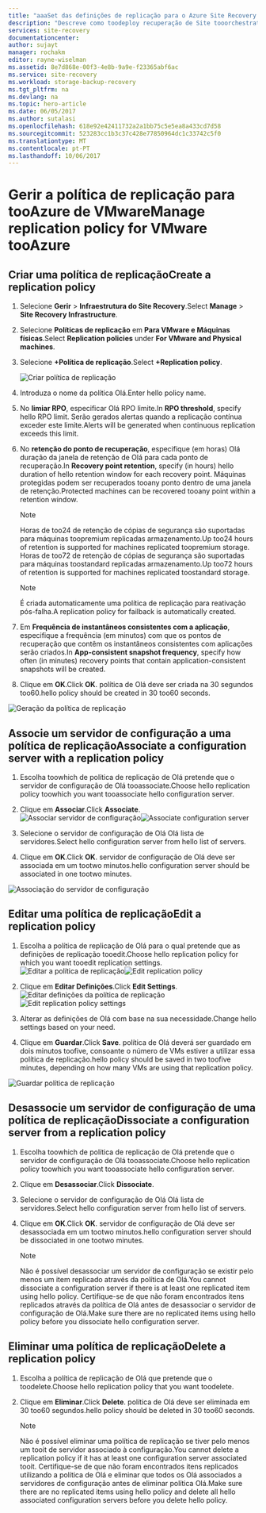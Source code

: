 ```yaml
---
title: "aaaSet das definições de replicação para o Azure Site Recovery | Microsoft Docs"
description: "Descreve como toodeploy recuperação de Site tooorchestrate replicação, ativação pós-falha e recuperação de VMs de Hyper-V no VMM como nuvens tooAzure."
services: site-recovery
documentationcenter: 
author: sujayt
manager: rochakm
editor: rayne-wiselman
ms.assetid: 8e7d868e-00f3-4e8b-9a9e-f23365abf6ac
ms.service: site-recovery
ms.workload: storage-backup-recovery
ms.tgt_pltfrm: na
ms.devlang: na
ms.topic: hero-article
ms.date: 06/05/2017
ms.author: sutalasi
ms.openlocfilehash: 618e92e42411732a2a1bb75c5e5ea8a433cd7d58
ms.sourcegitcommit: 523283cc1b3c37c428e77850964dc1c33742c5f0
ms.translationtype: MT
ms.contentlocale: pt-PT
ms.lasthandoff: 10/06/2017
---
```

# <a name="manage-replication-policy-for-vmware-tooazure"></a><span data-ttu-id="3d545-103">Gerir a política de replicação para tooAzure de VMware</span><span class="sxs-lookup"><span data-stu-id="3d545-103">Manage replication policy for VMware tooAzure</span></span>


## <a name="create-a-replication-policy"></a><span data-ttu-id="3d545-104">Criar uma política de replicação</span><span class="sxs-lookup"><span data-stu-id="3d545-104">Create a replication policy</span></span>

1. <span data-ttu-id="3d545-105">Selecione **Gerir** > **Infraestrutura do Site Recovery**.</span><span class="sxs-lookup"><span data-stu-id="3d545-105">Select **Manage** > **Site Recovery Infrastructure**.</span></span>
2. <span data-ttu-id="3d545-106">Selecione **Políticas de replicação** em **Para VMware e Máquinas físicas**.</span><span class="sxs-lookup"><span data-stu-id="3d545-106">Select **Replication policies** under **For VMware and Physical machines**.</span></span>
3. <span data-ttu-id="3d545-107">Selecione **+Política de replicação**.</span><span class="sxs-lookup"><span data-stu-id="3d545-107">Select **+Replication policy**.</span></span>

    ![Criar política de replicação](./media/site-recovery-setup-replication-settings-vmware/createpolicy.png)

4. <span data-ttu-id="3d545-109">Introduza o nome da política Olá.</span><span class="sxs-lookup"><span data-stu-id="3d545-109">Enter hello policy name.</span></span>

5. <span data-ttu-id="3d545-110">No **limiar RPO**, especificar Olá RPO limite.</span><span class="sxs-lookup"><span data-stu-id="3d545-110">In **RPO threshold**, specify hello RPO limit.</span></span> <span data-ttu-id="3d545-111">Serão gerados alertas quando a replicação contínua exceder este limite.</span><span class="sxs-lookup"><span data-stu-id="3d545-111">Alerts will be generated when continuous replication exceeds this limit.</span></span>
6. <span data-ttu-id="3d545-112">No **retenção do ponto de recuperação**, especifique (em horas) Olá duração da janela de retenção de Olá para cada ponto de recuperação.</span><span class="sxs-lookup"><span data-stu-id="3d545-112">In **Recovery point retention**, specify (in hours) hello duration of hello retention window for each recovery point.</span></span> <span data-ttu-id="3d545-113">Máquinas protegidas podem ser recuperados tooany ponto dentro de uma janela de retenção.</span><span class="sxs-lookup"><span data-stu-id="3d545-113">Protected machines can be recovered tooany point within a retention window.</span></span>

    > [!NOTE]
    > <span data-ttu-id="3d545-114">Horas de too24 de retenção de cópias de segurança são suportadas para máquinas toopremium replicadas armazenamento.</span><span class="sxs-lookup"><span data-stu-id="3d545-114">Up too24 hours of retention is supported for machines replicated toopremium storage.</span></span> <span data-ttu-id="3d545-115">Horas de too72 de retenção de cópias de segurança são suportadas para máquinas toostandard replicadas armazenamento.</span><span class="sxs-lookup"><span data-stu-id="3d545-115">Up too72 hours of retention is supported for machines replicated toostandard storage.</span></span>

    > [!NOTE]
    > <span data-ttu-id="3d545-116">É criada automaticamente uma política de replicação para reativação pós-falha.</span><span class="sxs-lookup"><span data-stu-id="3d545-116">A replication policy for failback is automatically created.</span></span>

7. <span data-ttu-id="3d545-117">Em **Frequência de instantâneos consistentes com a aplicação**, especifique a frequência (em minutos) com que os pontos de recuperação que contêm os instantâneos consistentes com aplicações serão criados.</span><span class="sxs-lookup"><span data-stu-id="3d545-117">In **App-consistent snapshot frequency**, specify how often (in minutes) recovery points that contain application-consistent snapshots will be created.</span></span>

8. <span data-ttu-id="3d545-118">Clique em **OK**.</span><span class="sxs-lookup"><span data-stu-id="3d545-118">Click **OK**.</span></span> <span data-ttu-id="3d545-119">política de Olá deve ser criada na 30 segundos too60.</span><span class="sxs-lookup"><span data-stu-id="3d545-119">hello policy should be created in 30 too60 seconds.</span></span>

![Geração da política de replicação](./media/site-recovery-setup-replication-settings-vmware/Creating-Policy.png)

## <a name="associate-a-configuration-server-with-a-replication-policy"></a><span data-ttu-id="3d545-121">Associe um servidor de configuração a uma política de replicação</span><span class="sxs-lookup"><span data-stu-id="3d545-121">Associate a configuration server with a replication policy</span></span>
1. <span data-ttu-id="3d545-122">Escolha toowhich de política de replicação de Olá pretende que o servidor de configuração de Olá tooassociate.</span><span class="sxs-lookup"><span data-stu-id="3d545-122">Choose hello replication policy toowhich you want tooassociate hello configuration server.</span></span>
2. <span data-ttu-id="3d545-123">Clique em **Associar**.</span><span class="sxs-lookup"><span data-stu-id="3d545-123">Click **Associate**.</span></span>
<span data-ttu-id="3d545-124">![Associar servidor de configuração](./media/site-recovery-setup-replication-settings-vmware/Associate-CS-1.PNG)</span><span class="sxs-lookup"><span data-stu-id="3d545-124">![Associate configuration server](./media/site-recovery-setup-replication-settings-vmware/Associate-CS-1.PNG)</span></span>

3. <span data-ttu-id="3d545-125">Selecione o servidor de configuração de Olá Olá lista de servidores.</span><span class="sxs-lookup"><span data-stu-id="3d545-125">Select hello configuration server from hello list of servers.</span></span>
4. <span data-ttu-id="3d545-126">Clique em **OK**.</span><span class="sxs-lookup"><span data-stu-id="3d545-126">Click **OK**.</span></span> <span data-ttu-id="3d545-127">servidor de configuração de Olá deve ser associada em um tootwo minutos.</span><span class="sxs-lookup"><span data-stu-id="3d545-127">hello configuration server should be associated in one tootwo minutes.</span></span>

![Associação do servidor de configuração](./media/site-recovery-setup-replication-settings-vmware/Associate-CS-2.png)

## <a name="edit-a-replication-policy"></a><span data-ttu-id="3d545-129">Editar uma política de replicação</span><span class="sxs-lookup"><span data-stu-id="3d545-129">Edit a replication policy</span></span>
1. <span data-ttu-id="3d545-130">Escolha a política de replicação de Olá para o qual pretende que as definições de replicação tooedit.</span><span class="sxs-lookup"><span data-stu-id="3d545-130">Choose hello replication policy for which you want tooedit replication settings.</span></span>
<span data-ttu-id="3d545-131">![Editar a política de replicação](./media/site-recovery-setup-replication-settings-vmware/Select-Policy.png)</span><span class="sxs-lookup"><span data-stu-id="3d545-131">![Edit replication policy](./media/site-recovery-setup-replication-settings-vmware/Select-Policy.png)</span></span>

2. <span data-ttu-id="3d545-132">Clique em **Editar Definições**.</span><span class="sxs-lookup"><span data-stu-id="3d545-132">Click **Edit Settings**.</span></span>
<span data-ttu-id="3d545-133">![Editar definições da política de replicação](./media/site-recovery-setup-replication-settings-vmware/Edit-Policy.png)</span><span class="sxs-lookup"><span data-stu-id="3d545-133">![Edit replication policy settings](./media/site-recovery-setup-replication-settings-vmware/Edit-Policy.png)</span></span>

3. <span data-ttu-id="3d545-134">Alterar as definições de Olá com base na sua necessidade.</span><span class="sxs-lookup"><span data-stu-id="3d545-134">Change hello settings based on your need.</span></span>
4. <span data-ttu-id="3d545-135">Clique em **Guardar**.</span><span class="sxs-lookup"><span data-stu-id="3d545-135">Click **Save**.</span></span> <span data-ttu-id="3d545-136">política de Olá deverá ser guardado em dois minutos toofive, consoante o número de VMs estiver a utilizar essa política de replicação.</span><span class="sxs-lookup"><span data-stu-id="3d545-136">hello policy should be saved in two toofive minutes, depending on how many VMs are using that replication policy.</span></span>

![Guardar política de replicação](./media/site-recovery-setup-replication-settings-vmware/Save-Policy.png)

## <a name="dissociate-a-configuration-server-from-a-replication-policy"></a><span data-ttu-id="3d545-138">Desassocie um servidor de configuração de uma política de replicação</span><span class="sxs-lookup"><span data-stu-id="3d545-138">Dissociate a configuration server from a replication policy</span></span>
1. <span data-ttu-id="3d545-139">Escolha toowhich de política de replicação de Olá pretende que o servidor de configuração de Olá tooassociate.</span><span class="sxs-lookup"><span data-stu-id="3d545-139">Choose hello replication policy toowhich you want tooassociate hello configuration server.</span></span>
2. <span data-ttu-id="3d545-140">Clique em **Desassociar**.</span><span class="sxs-lookup"><span data-stu-id="3d545-140">Click **Dissociate**.</span></span>
3. <span data-ttu-id="3d545-141">Selecione o servidor de configuração de Olá Olá lista de servidores.</span><span class="sxs-lookup"><span data-stu-id="3d545-141">Select hello configuration server from hello list of servers.</span></span>
4. <span data-ttu-id="3d545-142">Clique em **OK**.</span><span class="sxs-lookup"><span data-stu-id="3d545-142">Click **OK**.</span></span> <span data-ttu-id="3d545-143">servidor de configuração de Olá deve ser desassociada em um tootwo minutos.</span><span class="sxs-lookup"><span data-stu-id="3d545-143">hello configuration server should be dissociated in one tootwo minutes.</span></span>

    > [!NOTE]
    > <span data-ttu-id="3d545-144">Não é possível desassociar um servidor de configuração se existir pelo menos um item replicado através da política de Olá.</span><span class="sxs-lookup"><span data-stu-id="3d545-144">You cannot dissociate a configuration server if there is at least one replicated item using hello policy.</span></span> <span data-ttu-id="3d545-145">Certifique-se de que não foram encontrados itens replicados através da política de Olá antes de desassociar o servidor de configuração de Olá.</span><span class="sxs-lookup"><span data-stu-id="3d545-145">Make sure there are no replicated items using hello policy before you dissociate hello configuration server.</span></span>

## <a name="delete-a-replication-policy"></a><span data-ttu-id="3d545-146">Eliminar uma política de replicação</span><span class="sxs-lookup"><span data-stu-id="3d545-146">Delete a replication policy</span></span>

1. <span data-ttu-id="3d545-147">Escolha a política de replicação de Olá que pretende que o toodelete.</span><span class="sxs-lookup"><span data-stu-id="3d545-147">Choose hello replication policy that you want toodelete.</span></span>
2. <span data-ttu-id="3d545-148">Clique em **Eliminar**.</span><span class="sxs-lookup"><span data-stu-id="3d545-148">Click **Delete**.</span></span> <span data-ttu-id="3d545-149">política de Olá deve ser eliminada em 30 too60 segundos.</span><span class="sxs-lookup"><span data-stu-id="3d545-149">hello policy should be deleted in 30 too60 seconds.</span></span>

    > [!NOTE]
    > <span data-ttu-id="3d545-150">Não é possível eliminar uma política de replicação se tiver pelo menos um tooit de servidor associado à configuração.</span><span class="sxs-lookup"><span data-stu-id="3d545-150">You cannot delete a replication policy if it has at least one configuration server associated tooit.</span></span> <span data-ttu-id="3d545-151">Certifique-se de que não foram encontrados itens replicados utilizando a política de Olá e eliminar que todos os Olá associados a servidores de configuração antes de eliminar política Olá.</span><span class="sxs-lookup"><span data-stu-id="3d545-151">Make sure there are no replicated items using hello policy and delete all hello associated configuration servers before you delete hello policy.</span></span>
